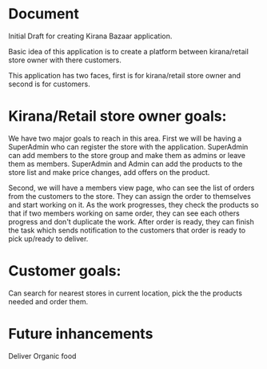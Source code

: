 # Document
Initial Draft for creating Kirana Bazaar application.

Basic idea of this application is to create a platform between kirana/retail store owner with there customers.

This application has two faces, first is for kirana/retail store owner and second is for customers.

# Kirana/Retail store owner goals:

We have two major goals to reach in this area. 
First we will be having a SuperAdmin who can register the store with the application.
SuperAdmin can add members to the store group and make them as admins or leave them as members.
SuperAdmin and Admin can add the products to the store list and make price changes, add offers on the product.


Second, we will have a members view page, who can see the list of orders from the customers to the store.
They can assign the order to themselves and start working on it.
As the work progresses, they check the products so that if two members working on same order, they can see each others progress and don't duplicate the work. After order is ready, they can finish the task which sends notification to the customers that order is ready to pick up/ready to deliver.


# Customer goals:
Can search for nearest stores in current location, pick the the products needed and order them.

# Future inhancements
Deliver Organic food
